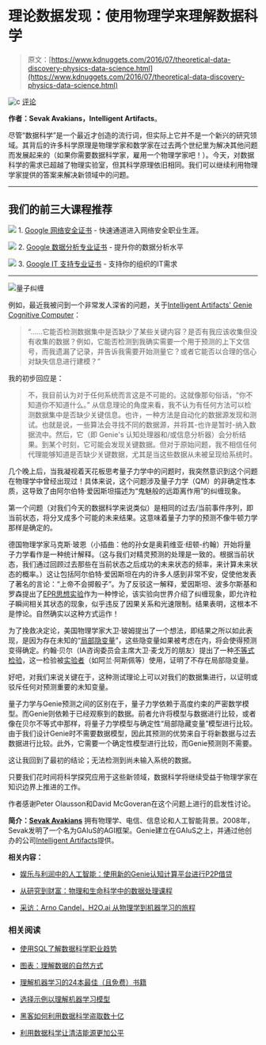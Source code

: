 # 理论数据发现：使用物理学来理解数据科学

> 原文：[https://www.kdnuggets.com/2016/07/theoretical-data-discovery-physics-data-science.html](https://www.kdnuggets.com/2016/07/theoretical-data-discovery-physics-data-science.html)

![c](../Images/3d9c022da2d331bb56691a9617b91b90.png) [评论](#comments)

**作者：Sevak Avakians，Intelligent Artifacts**。

尽管“数据科学”是一个最近才创造的流行词，但实际上它并不是一个新兴的研究领域。其背后的许多科学原理是物理学家和数学家在过去两个世纪里为解决其他问题而发展起来的（如果你需要数据科学家，雇用一个物理学家吧！）。今天，对数据科学的需求已超越了物理实验室，但其科学原理依旧相同。我们可以继续利用物理学家提供的答案来解决新领域中的问题。

* * *

## 我们的前三大课程推荐

![](../Images/0244c01ba9267c002ef39d4907e0b8fb.png) 1\. [Google 网络安全证书](https://www.kdnuggets.com/google-cybersecurity) - 快速通道进入网络安全职业生涯。

![](../Images/e225c49c3c91745821c8c0368bf04711.png) 2\. [Google 数据分析专业证书](https://www.kdnuggets.com/google-data-analytics) - 提升你的数据分析水平

![](../Images/0244c01ba9267c002ef39d4907e0b8fb.png) 3\. [Google IT 支持专业证书](https://www.kdnuggets.com/google-itsupport) - 支持你的组织的IT需求

* * *

![量子纠缠](../Images/c2a34edb5832d5a4162af82a921f0a7d.png)

例如，最近我被问到一个非常发人深省的问题，关于[Intelligent Artifacts' Genie Cognitive Computer](http://www.intelligent-artifacts.com/)：

> “……它能否检测数据集中是否缺少了某些关键内容？是否有我应该收集但没有收集的数据？例如，它能否检测到我确实需要一个用于预测的上下文信号，而我遗漏了记录，并告诉我需要开始测量它？或者它能否以合理的信心对缺失信息进行建模？” 

我的初步回应是：

> 不，我目前认为对于任何系统而言这是不可能的。这就像那句俗话，“你不知道你不知道什么。” 从信息理论的角度来看，我不认为有任何方法可以检测数据集中是否缺少关键信息。也许，一种方法是自动化的数据源发现和测试。也就是说，一些算法会寻找不同的数据源，并将其-也许是暂时-纳入数据流中。然后，它（即 Genie's 认知处理器和/或信息分析器）会分析结果。到某个时刻，它可能会发现关键数据。但对于原始问题，我不相信任何代理能够知道是否缺少关键数据，尤其是当这些数据从未被呈现给系统时。

几个晚上后，当我凝视着天花板思考量子力学中的问题时，我突然意识到这个问题在物理学中曾经出现过！具体来说，这个问题涉及量子力学（QM）的非确定性本质，这导致了由阿尔伯特·爱因斯坦描述为“鬼魅般的远距离作用”的纠缠现象。

第一个问题（对我们今天的数据科学来说类似）是相同的过去/当前事件序列，即当前状态，将分叉成多个可能的未来结果。这意味着量子力学的预测不像牛顿力学那样是确定的。

德国物理学家马克斯·玻恩（小插曲：他的孙女是奥莉维亚·纽顿-约翰）开始将量子力学看作是一种统计解释。（这与我们对精灵预测的处理是一致的。根据当前状态，我们通过回顾过去那些在当前状态之后成功的未来状态的频率，来计算未来状态的概率。）这让包括阿尔伯特·爱因斯坦在内的许多人感到非常不安，促使他发表了著名的言论：“上帝不会掷骰子”。为了反驳这一解释，爱因斯坦、波多尔斯基和罗森提出了[EPR思想实验](https://en.wikipedia.org/wiki/EPR_paradox)作为一种悖论，该实验向世界介绍了纠缠现象，即允许粒子瞬间相关其状态的现象，似乎违反了因果关系和光速限制。结果表明，这根本不是悖论。自然确实以这种方式运作！

为了挽救决定论，美国物理学家大卫·玻姆提出了一个想法，即结果之所以如此表现，是因为存在未知的“[局部隐变量](https://en.wikipedia.org/wiki/Local_hidden_variable_theory)”，这些隐变量如果被考虑在内，将会使得预测变得确定。约翰·贝尔（IA咨询委员会主席大卫·麦戈万的朋友）提出了一种[不等式检验](https://en.wikipedia.org/wiki/Bell%27s_theorem)，这一检验被[实验者](https://en.wikipedia.org/wiki/Bell_test_experiments)（如阿兰·阿斯佩等）使用，证明了不存在局部隐变量。

好吧，对我们来说关键在于，这种测试理论上可以对我们的数据集进行，以证明或驳斥任何对预测重要的未知变量。

量子力学与Genie预测之间的区别在于，量子力学依赖于高度约束的严密数学模型。而Genie则依赖于已经观察到的数据。前者允许将模型与数据进行比较，或者像在贝尔不等式中那样，将量子力学模型与确定性“局部隐藏变量”模型进行比较。由于我们设计Genie时不需要数据模型，因此其预测的优势来自于将新数据与过去数据进行比较。此外，它需要一个确定性模型进行比较，而Genie预测则不需要。

这让我回到了最初的结论；无法检测到尚未输入系统的数据。

只要我们花时间将科学探究应用于这些新领域，数据科学将继续受益于物理学家在知识边界上推进的工作。

作者感谢Peter Olausson和David McGoveran在这个问题上进行的启发性讨论。

**简介：[Sevak Avakians](https://www.linkedin.com/in/avakians)** 拥有物理学、电信、信息论和人工智能背景。2008年，Sevak发明了一个名为GAIuS的AGI框架。Genie建立在GAIuS之上，并通过他创办的公司[Intelligent Artifacts](http://www.intelligent-artifacts.com/)提供。

**相关内容：**

+   [娱乐与利润中的人工智能：使用新的Genie认知计算平台进行P2P借贷](/2016/07/ai-fun-profit-genie-cognitive-computing.html)

+   [从研究到财富：物理和生命科学中的数据处理课程](/2016/06/salford-data-wrangling-lessons-physical-life-science.html)

+   [采访：Arno Candel，H2O.ai 从物理学到机器学习的旅程](/2015/01/interview-arno-candel-h2o-physics-machine-learning.html)

### 相关阅读

+   [使用SQL了解数据科学职业趋势](https://www.kdnuggets.com/using-sql-to-understand-data-science-career-trends)

+   [图表：理解数据的自然方式](https://www.kdnuggets.com/2022/10/manning-graphs-natural-way-understand-data.html)

+   [理解机器学习的24本最佳（且免费）书籍](https://www.kdnuggets.com/2020/03/24-best-free-books-understand-machine-learning.html)

+   [选择示例以理解机器学习模型](https://www.kdnuggets.com/2022/11/picking-examples-understand-machine-learning-model.html)

+   [黑客如何利用数据科学盗取数十亿](https://www.kdnuggets.com/2022/02/4-ways-hackers-data-science-steal-billions.html)

+   [利用数据科学让清洁能源更加公平](https://www.kdnuggets.com/2022/03/data-science-make-clean-energy-equitable.html)
